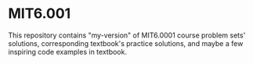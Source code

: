 # MIT6.001
This repository contains "my-version" of MIT6.0001 course problem sets' solutions, corresponding textbook's practice solutions, and maybe a few inspiring code examples in textbook.
